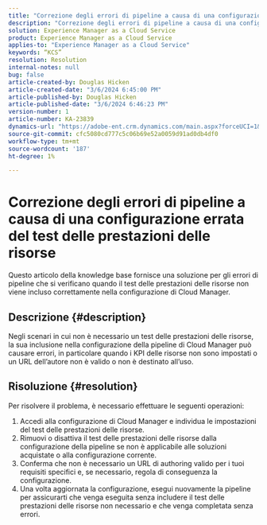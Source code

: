 ```yaml
---
title: "Correzione degli errori di pipeline a causa di una configurazione errata del test delle prestazioni delle risorse"
description: "Correzione degli errori di pipeline a causa di una configurazione errata del test delle prestazioni delle risorse"
solution: Experience Manager as a Cloud Service
product: Experience Manager as a Cloud Service
applies-to: "Experience Manager as a Cloud Service"
keywords: “KCS”
resolution: Resolution
internal-notes: null
bug: false
article-created-by: Douglas Hicken
article-created-date: "3/6/2024 6:45:00 PM"
article-published-by: Douglas Hicken
article-published-date: "3/6/2024 6:46:23 PM"
version-number: 1
article-number: KA-23839
dynamics-url: "https://adobe-ent.crm.dynamics.com/main.aspx?forceUCI=1&pagetype=entityrecord&etn=knowledgearticle&id=f534b49e-e9db-ee11-904d-6045bd006793"
source-git-commit: cfc5080cd777c5c06b69e52a0059d91ad0db4df0
workflow-type: tm+mt
source-wordcount: '187'
ht-degree: 1%

---
```


# Correzione degli errori di pipeline a causa di una configurazione errata del test delle prestazioni delle risorse


Questo articolo della knowledge base fornisce una soluzione per gli errori di pipeline che si verificano quando il test delle prestazioni delle risorse non viene incluso correttamente nella configurazione di Cloud Manager.

## Descrizione {#description}

Negli scenari in cui non è necessario un test delle prestazioni delle risorse, la sua inclusione nella configurazione della pipeline di Cloud Manager può causare errori, in particolare quando i KPI delle risorse non sono impostati o un URL dell’autore non è valido o non è destinato all’uso.

## Risoluzione {#resolution}


Per risolvere il problema, è necessario effettuare le seguenti operazioni:
1. Accedi alla configurazione di Cloud Manager e individua le impostazioni del test delle prestazioni delle risorse.
2. Rimuovi o disattiva il test delle prestazioni delle risorse dalla configurazione della pipeline se non è applicabile alle soluzioni acquistate o alla configurazione corrente.
3. Conferma che non è necessario un URL di authoring valido per i tuoi requisiti specifici e, se necessario, regola di conseguenza la configurazione.
4. Una volta aggiornata la configurazione, esegui nuovamente la pipeline per assicurarti che venga eseguita senza includere il test delle prestazioni delle risorse non necessario e che venga completata senza errori.

